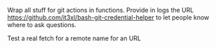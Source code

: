 

Wrap all stuff for git actions in functions.
Provide in logs the URL https://github.com/it3xl/bash-git-credential-helper to let people know where to ask questions.

Test a real fetch
    for a remote name
    for an URL
